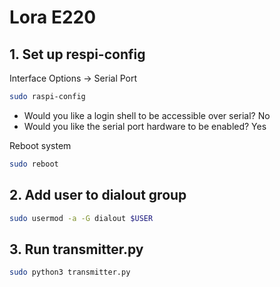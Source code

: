 # Lora E220

## 1. Set up respi-config

Interface Options -> Serial Port

```bash
sudo raspi-config
```

- Would you like a login shell to be accessible over serial? No
- Would you like the serial port hardware to be enabled? Yes

Reboot system

```bash
sudo reboot
```

## 2. Add user to dialout group

```bash
sudo usermod -a -G dialout $USER
```

## 3. Run transmitter.py

```bash
sudo python3 transmitter.py
```
